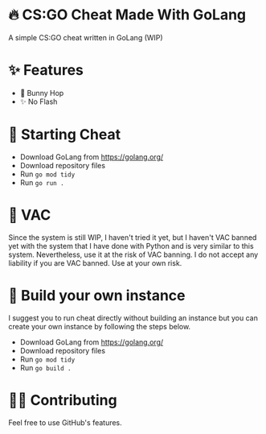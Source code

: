 # 🔥 CS:GO Cheat Made With GoLang

A simple CS:GO cheat written in GoLang (WIP)

# ✨ Features

-   🐇 Bunny Hop
-   ✨ No Flash

# 🎈 Starting Cheat

-   Download GoLang from https://golang.org/
-   Download repository files
-   Run `go mod tidy`
-   Run `go run .`

# 🛑 VAC

Since the system is still WIP, I haven't tried it yet, but I haven't VAC banned yet with the system that I have done with Python and is very similar to this system. Nevertheless, use it at the risk of VAC banning. I do not accept any liability if you are VAC banned. Use at your own risk.

# 🧨 Build your own instance

I suggest you to run cheat directly without building an instance but you can create your own instance by following the steps below.

-   Download GoLang from https://golang.org/
-   Download repository files
-   Run `go mod tidy`
-   Run `go build .`

# 🧛‍♀️ Contributing

Feel free to use GitHub's features.
